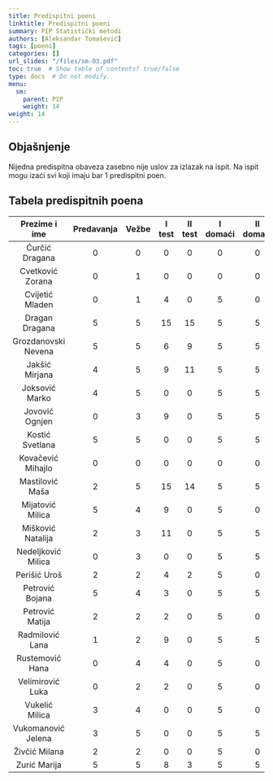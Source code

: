 ```yaml
---
title: Predispitni poeni
linktitle: Predispitni poeni
summary: PIP Statistički metodi
authors: [Aleksandar Tomašević]
tags: [poeni]
categories: []
url_slides: "/files/sm-03.pdf"
toc: true  # Show table of contents? true/false
type: docs  # Do not modify.
menu:
  sm:
    parent: PIP
    weight: 14
weight: 14
---
```

## Objašnjenje

Nijedna predispitna obaveza zasebno nije uslov za izlazak na ispit. Na ispit mogu izaći svi koji imaju bar 1 predispitni poen.


## Tabela predispitnih poena

|    Prezime i ime    	| Predavanja 	| Vežbe 	| I test 	| II test 	| I domaći 	| II domaći 	| Ukupno 	|
|:-------------------:	|:----------:	|:-----:	|:------:	|:-------:	|:--------:	|:---------:	|:------:	|
|    Ćurčić Dragana   	|      0     	|   0   	|    0   	|    0    	|     0    	|     0     	|    0   	|
|   Cvetković Zorana  	|      0     	|   1   	|    0   	|    0    	|     0    	|     0     	|    1   	|
|   Cvijetić Mladen   	|      0     	|   1   	|    4   	|    0    	|     5    	|     0     	|   10   	|
|    Dragan Dragana   	|      5     	|   5   	|   15   	|    15   	|     5    	|     5     	|   50   	|
| Grozdanovski Nevena 	|      5     	|   5   	|    6   	|    9    	|     5    	|     5     	|   35   	|
|    Jakšić Mirjana   	|      4     	|   5   	|    9   	|    11   	|     5    	|     5     	|   39   	|
|    Joksović Marko   	|      4     	|   5   	|    0   	|    0    	|     5    	|     5     	|   19   	|
|    Jovović Ognjen   	|      0     	|   3   	|    9   	|    0    	|     5    	|     5     	|   22   	|
|   Kostić Svetlana   	|      5     	|   5   	|    0   	|    0    	|     5    	|     5     	|   20   	|
|  Kovačević Mihajlo  	|      0     	|   0   	|    0   	|    0    	|     0    	|     0     	|    0   	|
|   Mastilović Maša   	|      2     	|   5   	|   15   	|    14    	|     5    	|     5     	|   46   	|
|   Mijatović Milica  	|      5     	|   4   	|    9   	|    0    	|     5    	|     0     	|   23   	|
|  Mišković Natalija  	|      2     	|   3   	|   11   	|    0    	|     5    	|     5     	|   26   	|
|  Nedeljković Milica 	|      0     	|   3   	|    0   	|    0    	|     5    	|     5     	|   13   	|
|     Perišić Uroš    	|      2     	|   2   	|    4   	|    2    	|     5    	|     0     	|   15   	|
|   Petrović Bojana   	|      5     	|   4   	|    3   	|    0    	|     5    	|     5     	|   22   	|
|   Petrović Matija   	|      2     	|   2   	|    2   	|    0    	|     5    	|     0     	|   11   	|
|   Radmilović Lana   	|      1     	|   2   	|    9   	|    0    	|     5    	|     5     	|   22   	|
|   Rustemović Hana   	|      0     	|   4   	|    4   	|    0    	|     5    	|     0     	|   13   	|
|   Velimirović Luka  	|      0     	|   2   	|    2   	|    0    	|     5    	|     0     	|    9   	|
|    Vukelić Milica   	|      3     	|   4   	|    0   	|    0    	|     5    	|     0     	|   12   	|
|  Vukomanović Jelena 	|      3     	|   5   	|    0   	|    0    	|     5    	|     5     	|   18   	|
|    Živčić Milana    	|      2     	|   2   	|    0   	|    0    	|     5    	|     0     	|    9   	|
|     Zurić Marija    	|      5     	|   5   	|    8   	|    3    	|     5    	|     5     	|   31   	|